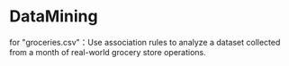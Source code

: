 # DataMining
for "groceries.csv"：Use association rules to analyze a dataset collected from a month of real-world grocery store operations.

